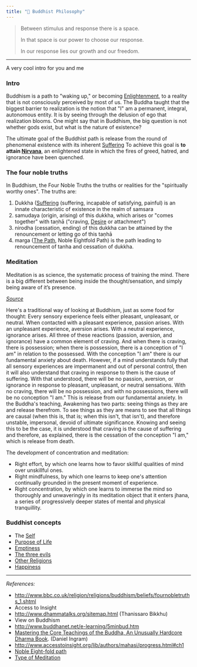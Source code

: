 ```yaml
---
title: "🧠 Buddhist Philosophy"
---
```


> Between stimulus and response there is a space. 
>
> In that space is our power to choose our response. 
>
> In our response lies our growth and our freedom.

----

A very cool intro for you and me


### Intro
Buddhism is a path to "waking up," or becoming [Enlightenment](notes/Buddhism/Enlightenment.md), to a reality that is not consciously perceived by most of us.
The Buddha taught that the biggest barrier to realization is the notion that "I" am a permanent, integral, autonomous entity. It is by seeing through the delusion of ego that realization blooms.
One might say that in Buddhism, the big question is not whether gods exist, but what is the nature of existence?

The ultimate goal of the Buddhist path is release from the round of phenomenal existence with its inherent [Suffering](notes/Buddhism/Suffering.md)
To achieve this goal is **to attain [Nirvana](notes/Buddhism/Nirvana.md)**, an enlightened state in which the fires of greed, hatred, and ignorance have been quenched.


### The four noble truths

In Buddhism, the Four Noble Truths the truths or realities for the "spiritually worthy ones".
The truths are:
1. Dukkha ([Suffering](notes/Buddhism/Suffering.md) (suffering, incapable of satisfying, painful) is an innate characteristic of existence in the realm of samsara
2. samudaya (origin, arising) of this dukkha, which arises or "comes together" with taṇhā ("craving, [Desire](notes/Buddhism/Desire.md) or attachment")
3. nirodha (cessation, ending) of this dukkha can be attained by the renouncement or letting go of this taṇhā
4. marga ([The Path](notes/Buddhism/The%20Path.md), Noble Eightfold Path) is the path leading to renouncement of tanha and cessation of dukkha.


### Meditation
Meditation is as science, the systematic process of training the mind.
 There is a big different between being inside the thought/sensation, and simply being aware of it’s presence.

 [*Source*](https://www.reddit.com/r/TheMindIlluminated/comments/6ajid2/week_2/dhh8wtz/?context=3)

 Here's a traditional way of looking at Buddhism, just as some food for thought: Every sensory experience feels either pleasant, unpleasant, or neutral. When contacted with a pleasant experience, passion arises. With an unpleasant experience, aversion arises. With a neutral experience, ignorance arises. All three of these reactions (passion, aversion, and ignorance) have a common element of craving. And when there is craving, there is possession; when there is possession, there is a conception of "I am" in relation to the possessed. With the conception "I am" there is our fundamental anxiety about death.
  However, if a mind understands fully that all sensory experiences are impermanent and out of personal control, then it will also understand that craving in response to them is the cause of suffering. With that understood, there will be no passion, aversion, or ignorance in response to pleasant, unpleasant, or neutral sensations. With no craving, there will be no possession, and with no possessions, there will be no conception "I am." This is release from our fundamental anxiety.
  In the Buddha's teaching, Awakening has two parts: seeing things as they are and release therefrom. To see things as they are means to see that all things are causal (when this is, that is; when this isn't, that isn't), and therefore unstable, impersonal, devoid of ultimate significance. Knowing and seeing this to be the case, it is understood that craving is the cause of suffering and therefore, as explained, there is the cessation of the conception "I am," which is release from death.

The development of concentration and meditation:
- Right effort, by which one learns how to favor skillful qualities of mind over unskillful ones.
- Right mindfulness, by which one learns to keep one's attention continually grounded in the present moment of experience.
- Right concentration, by which one learns to immerse the mind so thoroughly and unwaveringly in its meditation object that it enters jhana, a series of progressively deeper states of mental and physical tranquillity.


### Buddhist concepts
+ The [Self](notes/Buddhism/Self.md)
+ [Purpose of Life](notes/Buddhism/Purpose%20of%20Life.md)
+ [Emptiness](notes/Buddhism/Emptiness.md)
+ [The three evils](notes/Buddhism/The%20three%20evils.md)
+ [Other Religions](notes/Buddhism/Other%20Religions.md)
+ [Happiness](notes/Buddhism/Happiness.md)


---
_References:_
- http://www.bbc.co.uk/religion/religions/buddhism/beliefs/fournobletruths_1.shtml
- Access to Insight
- http://www.dhammatalks.org/sitemap.html (Thanissaro Bikkhu)
- View on Buddhism
- http://www.buddhanet.net/e-learning/5minbud.htm
- [Mastering the Core Teachings of the Buddha, An Unusually Hardcore Dharma Book](http://integrateddaniel.info/book/). (Daniel Ingram)
- http://www.accesstoinsight.org/lib/authors/mahasi/progress.html#ch1
- [Noble Eight-fold path](http://www.accesstoinsight.org/lib/authors/bodhi/waytoend.html)
- [Type of Meditation](http://liveanddare.com/types-of-meditation/)
